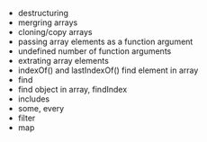 
- destructuring
- mergring arrays
- cloning/copy arrays
- passing array elements as a function argument
- undefined number of function arguments
- extrating array elements
- indexOf() and lastIndexOf() find element in array
- find
- find object in array, findIndex
- includes
- some, every
- filter
- map